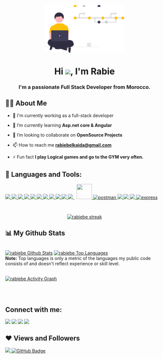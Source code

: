 <div align="center"><a  href="#"><img width="50%" height="auto" src="undraw_version_control_re_mg66.svg" height="170px"/></a></div>

<h1 align="center">Hi <img src="https://raw.githubusercontent.com/MartinHeinz/MartinHeinz/master/wave.gif" width="30px">, I'm Rabie</h1>
<h3 align="center">I'm a passionate Full Stack Developer from Morocco.</h3>


## 🙋‍♂️ About Me

- 🔭 I'm currently working as a full-stack developer

- 🌱 I’m currently learning **Asp.net core & Angular**

- 👯 I’m looking to collaborate on **OpenSource Projects**


- 📫 How to reach me **rabiebelkaida@gmail.com**

- ⚡ Fun fact **I play Logical games and go to the GYM very often.**

## 🚀 Languages and Tools:

<p align="left">
    <a href="https://dotnet.microsoft.com/" target="_blank"> <img src="https://img.icons8.com/color/48/000000/dot-net.png"/> </a>
    <a href="https://angular.io/" target="_blank"> <img src="https://img.icons8.com/color/48/000000/angularjs.png"/> </a> 
    <a href="https://www.java.com" target="_blank"> <img src="https://img.icons8.com/color/48/000000/java-coffee-cup-logo.png"/> </a>
    <a href="https://spring.io/projects/spring-boot" target="_blank"> <img src="https://img.icons8.com/color/48/000000/spring-logo.png"/> </a> 
    <a href="https://www.w3.org/html/" target="_blank"> <img src="https://img.icons8.com/color/48/000000/html-5.png"/> </a> 
    <a href="https://www.w3schools.com/css/" target="_blank"> <img src="https://img.icons8.com/color/48/000000/css3.png"/> </a> 
    <a href="https://sass-lang.com/" target="_blank"> <img src="https://img.icons8.com/color/48/000000/sass.png"/> </a> 
    <a href="https://getbootstrap.com" target="_blank"> <img src="https://img.icons8.com/color/48/000000/bootstrap.png"/> </a> 
    <a href="https://developer.mozilla.org/en-US/docs/Web/JavaScript" target="_blank"> <img src="https://img.icons8.com/color/48/000000/javascript.png"/> </a> 
    <a href="https://reactjs.org/" target="_blank"> <img src="https://img.icons8.com/color/48/000000/react-native.png"/> </a> 
    <a style="padding-right:8px;" href="https://www.mysql.com/" target="_blank"> <img src="https://img.icons8.com/fluent/50/000000/mysql-logo.png"/> </a> 
    <a href="https://hibernate.org/" target="_blank"> <img style="width:48px;height:48px" src="https://external-content.duckduckgo.com/iu/?u=http%3A%2F%2Ffruzenshtein.com%2Fwp-content%2Fuploads%2F2014%2F01%2FHibernate-logo.png&f=1&nofb=1"/> </a> 
    <a href="https://postman.com" target="_blank"> <img src="https://www.vectorlogo.zone/logos/getpostman/getpostman-icon.svg" alt="postman" width="45" height="45"/> </a>   
    <a href="https://git-scm.com/" target="_blank"> <img src="https://img.icons8.com/color/48/000000/git.png"/> </a> 
    <a href="https://www.figma.com/" target="_blank"> <img src="https://img.icons8.com/color/48/000000/figma--v1.png"/> </a> 
    <a href="https://www.notion.so/" target="_blank"> <img src="https://img.icons8.com/color/48/000000/notion--v1.png"/> </a>
    <a href="https://wordpress.org/" target="_blank"> <img src="https://img.icons8.com/color/48/000000/wordpress.png" alt="express" width="48" height="48"/> </a>

</p>

<br/>

<p align="center">
    <a href="https://github.com/rabiebe/github-readme-streak-stats">
        <img title="🔥 Get streak stats for your profile at git.io/streak-stats" alt="rabiebe streak" src="https://github-readme-streak-stats.herokuapp.com/?user=rabiebe&theme=black-ice&hide_border=true&stroke=0000&background=060A0CD0"/>
    </a>
</p>

## 📊 My Github Stats

  <br/>
    <a href="https://github.com/rabiebe/github-readme-stats"><img alt="rabiebe Github Stats" src="https://github-readme-stats.vercel.app/api?username=rabiebe&show_icons=true&count_private=true&theme=react&hide_border=true&bg_color=0D1117" /></a>
  <a href="https://github.com/rabiebe/github-readme-stats"><img alt="rabiebe Top Languages" src="https://github-readme-stats.vercel.app/api/top-langs/?username=rabiebe&langs_count=8&count_private=true&layout=compact&theme=react&hide_border=true&bg_color=0D1117" /></a>
  <br/>
  <b>Note:</b> Top languages is only a metric of the languages my public code consists of and doesn't reflect experience or skill level.


<br/>
<br/>

<a href="https://github.com/rabiebe/github-readme-activity-graph"><img alt="rabiebe Activity Graph" src="https://activity-graph.herokuapp.com/graph?username=rabiebe&bg_color=0D1117&color=5BCDEC&line=5BCDEC&point=FFFFFF&hide_border=true" /></a>

<br/>
<br/>

## Connect with me:
<p align="left">

<a href = "https://www.linkedin.com/in/rabie-belkaida/"><img src="https://img.icons8.com/fluent/48/000000/linkedin.png"/></a>
<a href = "https://twitter.com/r_belkaida"><img src="https://img.icons8.com/fluent/48/000000/twitter.png"/></a>
<a href = "https://www.instagram.com/belpublisher/"><img src="https://img.icons8.com/fluent/48/000000/instagram-new.png"/></a>
<a href = "https://www.youtube.com/channel/UCuSc8AMU8_jMtt-KIJCwLCw"><img src="https://img.icons8.com/color/48/000000/youtube-play.png"/></a>

</p>

## ❤ Views and Followers
<a href="https://github.com/Meghna-DAS/github-profile-views-counter">
    <img src="https://komarev.com/ghpvc/?username=rabiebe">
</a>
<a href="https://github.com/rabiebe?tab=followers"><img src="https://img.shields.io/github/followers/rabiebe?label=Followers&style=social" alt="GitHub Badge"></a>
